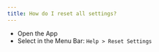```yaml
---
title: How do I reset all settings?
---
```


* Open the App
* Select in the Menu Bar: `Help > Reset Settings`
